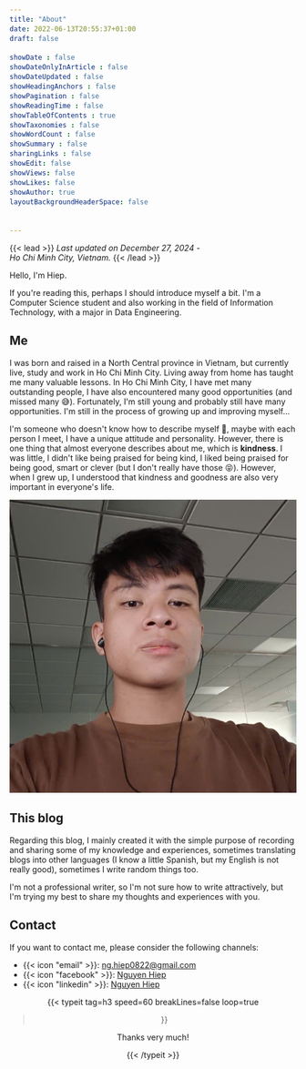 ```yaml
---
title: "About"
date: 2022-06-13T20:55:37+01:00
draft: false

showDate : false
showDateOnlyInArticle : false
showDateUpdated : false
showHeadingAnchors : false
showPagination : false
showReadingTime : false
showTableOfContents : true
showTaxonomies : false 
showWordCount : false
showSummary : false
sharingLinks : false
showEdit: false
showViews: false
showLikes: false
showAuthor: true
layoutBackgroundHeaderSpace: false


---
```



{{< lead >}}
*Last updated on December 27, 2024 -*</br>*Ho Chi Minh City, Vietnam.*
{{< /lead >}}



Hello, I'm Hiep.

If you're reading this, perhaps I should introduce myself a bit. I'm a Computer Science student and also working in the field of Information Technology, with a major in Data Engineering.

## Me

I was born and raised in a North Central province in Vietnam, but currently live, study and work in Ho Chi Minh City. Living away from home has taught me many valuable lessons. In Ho Chi Minh City, I have met many outstanding people, I have also encountered many good opportunities (and missed many 😅). Fortunately, I'm still young and probably still have many opportunities. I'm still in the process of growing up and improving myself...

I'm someone who doesn't know how to describe myself 🤣, maybe with each person I meet, I have a unique attitude and personality. However, there is one thing that almost everyone describes about me, which is **kindness**. I was little, I didn't like being praised for being kind, I liked being praised for being good, smart or clever (but I don't really have those 😝). However, when I grew up, I understood that kindness and goodness are also very important in everyone's life.


![alt text](k.jpg)

## This blog

Regarding this blog, I mainly created it with the simple purpose of recording and sharing some of my knowledge and experiences, sometimes translating blogs into other languages ​​(I know a little Spanish, but my English is not really good), sometimes I write random things too.

I'm not a professional writer, so I'm not sure how to write attractively, but I'm trying my best to share my thoughts and experiences with you.

## Contact

If you want to contact me, please consider the following channels:

- {{< icon "email" >}}: ng.hiep0822@gmail.com
- {{< icon "facebook" >}}: [Nguyen Hiep](https://www.facebook.com/ntphiep) 
- {{< icon "linkedin" >}}: [Nguyen Hiep](https://www.linkedin.com/in/ntphiep)



<div style="text-align: center;">

{{< typeit 
  tag=h3
  speed=60
  breakLines=false
  loop=true
>}}


Thanks very much!

{{< /typeit >}}

</div>
